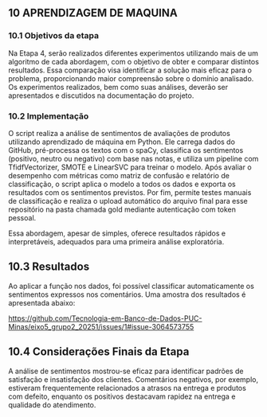 

## 10 APRENDIZAGEM DE MAQUINA

### 10.1 Objetivos da etapa

Na Etapa 4, serão realizados diferentes experimentos utilizando mais de um algoritmo de cada abordagem, com o objetivo de obter e comparar distintos resultados. Essa comparação visa identificar a solução mais eficaz para o problema, proporcionando maior compreensão sobre o domínio analisado. Os experimentos realizados, bem como suas análises, deverão ser apresentados e discutidos na documentação do projeto.

### 10.2 Implementação
O script realiza a análise de sentimentos de avaliações de produtos utilizando aprendizado de máquina em Python. Ele carrega dados do GitHub, pré-processa os textos com o spaCy, classifica os sentimentos (positivo, neutro ou negativo) com base nas notas, e utiliza um pipeline com TfidfVectorizer, SMOTE e LinearSVC para treinar o modelo. Após avaliar o desempenho com métricas como matriz de confusão e relatório de classificação, o script aplica o modelo a todos os dados e exporta os resultados com os sentimentos previstos. Por fim, permite testes manuais de classificação e realiza o upload automático do arquivo final para esse repositório na pasta chamada gold mediante autenticação com token pessoal.

Essa abordagem, apesar de simples, oferece resultados rápidos e interpretáveis, adequados para uma primeira análise exploratória.

## 10.3 Resultados
Ao aplicar a função nos dados, foi possível classificar automaticamente os sentimentos expressos nos comentários. Uma amostra dos resultados é apresentada abaixo:

https://github.com/Tecnologia-em-Banco-de-Dados-PUC-Minas/eixo5_grupo2_20251/issues/1#issue-3064573755

## 10.4 Considerações Finais da Etapa
A análise de sentimentos mostrou-se eficaz para identificar padrões de satisfação e insatisfação dos clientes. Comentários negativos, por exemplo, estiveram frequentemente relacionados a atrasos na entrega e produtos com defeito, enquanto os positivos destacavam rapidez na entrega e qualidade do atendimento.
